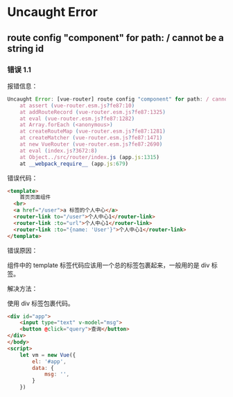 # Uncaught Error

## route config "component" for path: / cannot be a string id

### 错误 1.1

报错信息：

```js
Uncaught Error: [vue-router] route config "component" for path: / cannot be a string id. Use an actual component instead.
    at assert (vue-router.esm.js?fe87:10)
    at addRouteRecord (vue-router.esm.js?fe87:1325)
    at eval (vue-router.esm.js?fe87:1282)
    at Array.forEach (<anonymous>)
    at createRouteMap (vue-router.esm.js?fe87:1281)
    at createMatcher (vue-router.esm.js?fe87:1471)
    at new VueRouter (vue-router.esm.js?fe87:2690)
    at eval (index.js?3672:8)
    at Object../src/router/index.js (app.js:1315)
    at __webpack_require__ (app.js:679)
```

错误代码：

```html
<template>
    首页页面组件
  <br>
  <a href="/user">a 标签的个人中心</a>
  <router-link to="/user">个人中心1</router-link>
  <router-link :to="url">个人中心1</router-link>
  <router-link :to="{name: 'User'}">个人中心1</router-link>
</template>
```

错误原因：

组件中的 template 标签代码应该用一个总的标签包裹起来，一般用的是 div 标签。

解决方法：

使用 div 标签包裹代码。

```html
<div id="app">
    <input type="text" v-model="msg">
    <button @click="query">查询</button>
</div>
</body>
<script>
    let vm = new Vue({
        el: '#app',
        data: {
            msg: '',
        }
    })
```